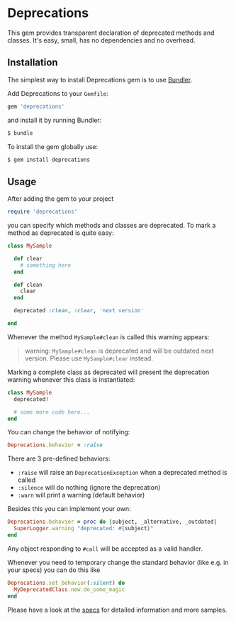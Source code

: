 # Deprecations

This gem provides transparent declaration of deprecated methods and classes. It's easy, small, has no dependencies and no overhead.

## Installation

The simplest way to install Deprecations gem is to use [Bundler](http://gembundler.com/).

Add Deprecations to your `Gemfile`:

```ruby
gem 'deprecations'
```

and install it by running Bundler:

```bash
$ bundle
```

To install the gem globally use:

```bash
$ gem install deprecations
```

## Usage

After adding the gem to your project

```ruby
require 'deprecations'
```

you can specify which methods and classes are deprecated. To mark a method as deprecated is quite easy:

```ruby
class MySample

  def clear
    # something here
  end

  def clean
    clear
  end

  deprecated :clean, :clear, 'next version'

end
```

Whenever the method `MySample#clean` is called this warning appears:

> warning: `MySample#clean` is deprecated and will be outdated next version. Please use `MySample#clear` instead.

Marking a complete class as deprecated will present the deprecation warning whenever this class is instantiated:

```ruby
class MySample
  deprecated!

  # some more code here...
end
```

You can change the behavior of notifying:

```ruby
Deprecations.behavior = :raise
```

There are 3 pre-defined behaviors:

- `:raise` will raise an `DeprecationException` when a deprecated method is called
- `:silence` will do nothing (ignore the deprecation)
- `:warn` will print a warning (default behavior)

Besides this you can implement your own:

```ruby
Deprecations.behavior = proc do |subject, _alternative, _outdated|
  SuperLogger.warning "deprecated: #{subject}"
end
```

Any object responding to `#call` will be accepted as a valid handler.

Whenever you need to temporary change the standard behavior (like e.g. in your specs) you can do this like

```ruby
Deprecations.set_behavior(:silent) do
  MyDeprecatedClass.new.do_some_magic
end
```

Please have a look at the [specs](https://github.com/mblumtritt/deprecations/blob/master/spec/deprecations_spec.rb) for detailed information and more samples.
